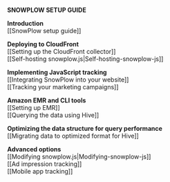 **SNOWPLOW SETUP GUIDE**

**Introduction**  
[[SnowPlow setup guide]]  

**Deploying to CloudFront**  
[[Setting up the CloudFront collector]]  
[[Self-hosting snowplow.js|Self-hosting-snowplow-js]]  

**Implementing JavaScript tracking**  
[[Integrating SnowPlow into your website]]  
[[Tracking your marketing campaigns]]  

**Amazon EMR and CLI tools**  
[[Setting up EMR]]  
[[Querying the data using Hive]]  

**Optimizing the data structure for query performance**  
[[Migrating data to optimized format for Hive]]  
 
**Advanced options**  
[[Modifying snowplow.js|Modifying-snowplow-js]]  
[[Ad impression tracking]]  
[[Mobile app tracking]]